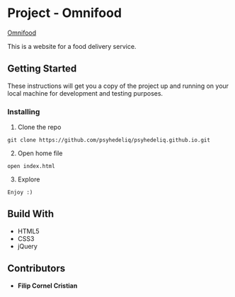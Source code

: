 # Project - Omnifood #

[Omnifood](https://psyhedeliq.github.io/)  

This is a website for a food delivery service.

## Getting Started ##

These instructions will get you a copy of the project up and running on your local machine for development and testing purposes.

### Installing ###

1. Clone the repo  

```
git clone https://github.com/psyhedeliq/psyhedeliq.github.io.git
```

2. Open home file  

```
open index.html 
```

3. Explore  

```
Enjoy :)
```

## Build With ##

* HTML5
* CSS3
* jQuery
  
## Contributors ##

* **Filip Cornel Cristian**
